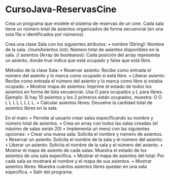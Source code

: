 # CursoJava-ReservasCine
Crea un programa que modele el sistema de reservas de un cine. Cada sala tiene un número total de asientos organizados de forma secuencial (en una sola fila o
identificados por números).

Crea una clase Sala con los siguientes atributos:
• nombre (String): Nombre de la sala. //numAsientos (int): Número total de asientos disponibles en la sala. // asientos (Array de booleanos): Cada posición del array
representa un asiento, donde true indica que está ocupado y false que está libre.

Métodos de la clase Sala:
• Reservar asiento: Recibe como entrada el número del asiento y lo marca como ocupado si está libre.
• Liberar asiento: Recibe como entrada el número del asiento y lo marca como libre si estaba ocupado.
• Mostrar mapa de asientos: Imprime el estado de todos los asientos en forma de lista secuencial. Usa O para ocupados y L para libres. Ejemplo: Si hay 10 asientos
y los 2 primeros están ocupados, muestra: O O L L L L L L L L.
• Calcular asientos libres: Devuelve la cantidad total de asientos libres en la sala.

En el main:
• Permite al usuario crear salas especificando su nombre y número total de asientos.
• Crea un array con todos las salas creadas (el máximo de salas serán 20)
• Implementa un menú con las siguientes opciones:
• Crear una nueva sala: Solicita el nombre y número de asientos.
• Reservar un asiento: Solicita el nombre de la sala y el número del asiento.
• Liberar un asiento: Solicita el nombre de la sala y el número del asiento.
• Mostrar el mapa de asiento de cada salas: Muestra el estado de los asientos de una sala específica.
• Mostrar el mapa de asientos del total: Por cada sala se mostrará el nombre y el mapa de sus asientos.
• Mostrar asientos libres: Muestra cuántos asientos libres quedan en una sala específica.
• Salir del programa.
